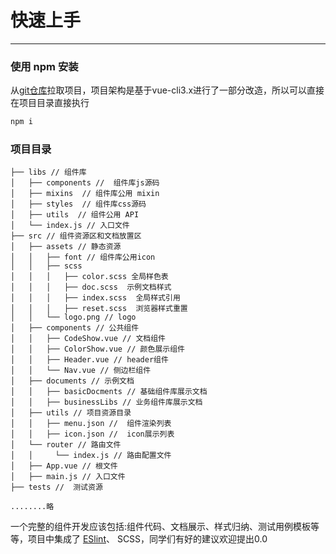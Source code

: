 # 快速上手

----

### 使用 npm 安装
从[git仓库](http://192.168.0.247/BaiwangFE/bwUI)拉取项目，项目架构是基于vue-cli3.x进行了一部分改造，所以可以直接在项目目录直接执行

```bash
npm i
```

### 项目目录
```
├── libs // 组件库
│   ├── components //  组件库js源码
│   ├── mixins  // 组件库公用 mixin
│   ├── styles  // 组件库css源码
│   ├── utils  // 组件公用 API
│   └── index.js // 入口文件
├── src // 组件资源区和文档放置区
│   ├── assets // 静态资源
│   │   ├── font // 组件库公用icon
│   │   ├── scss
│   │   │   ├── color.scss 全局样色表
│   │   │   ├── doc.scss  示例文档样式
│   │   │   ├── index.scss  全局样式引用
│   │   │   ├── reset.scss  浏览器样式重置
│   │   └── logo.png // logo
│   ├── components // 公共组件
│   │   ├── CodeShow.vue // 文档组件
│   │   ├── ColorShow.vue // 颜色展示组件
│   │   ├── Header.vue // header组件
│   │   └── Nav.vue // 侧边栏组件
│   ├── documents // 示例文档
│   │   ├── basicDocments // 基础组件库展示文档
│   │   ├── businessLibs // 业务组件库展示文档
│   ├── utils // 项目资源目录
│   │   ├── menu.json //  组件渲染列表
│   │   ├── icon.json //  icon展示列表
│   └── router // 路由文件
│   │     └── index.js // 路由配置文件
│   ├── App.vue // 根文件
│   ├── main.js // 入口文件
├── tests //  测试资源

........略
```
一个完整的组件开发应该包括:组件代码、文档展示、样式归纳、测试用例模板等等，项目中集成了 [ESlint](https://standardjs.com/)、
SCSS，同学们有好的建议欢迎提出0.0
